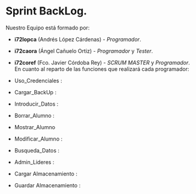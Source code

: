 # Sprint BackLog.

Nuestro Equipo está formado por:
- **i72lopca** (Andrés López Cárdenas) - _Programador_.
- **i72caora** (Ángel Cañuelo Ortiz) - _Programador_ y _Tester_.
- **i72coref** (Fco. Javier Córdoba Rey) - _SCRUM MASTER_  y _Programador_.
En cuanto al reparto de las funciones que realizará cada programador:

- Uso_Credenciales :
- Cargar_BackUp : 
- Introducir_Datos :
- Borrar_Alumno :
- Mostrar_Alumno
- Modificar_Alumno :
- Busqueda_Datos : 
- Admin_Lideres :
- Cargar Almacenamiento : 
- Guardar Almacenamiento :
